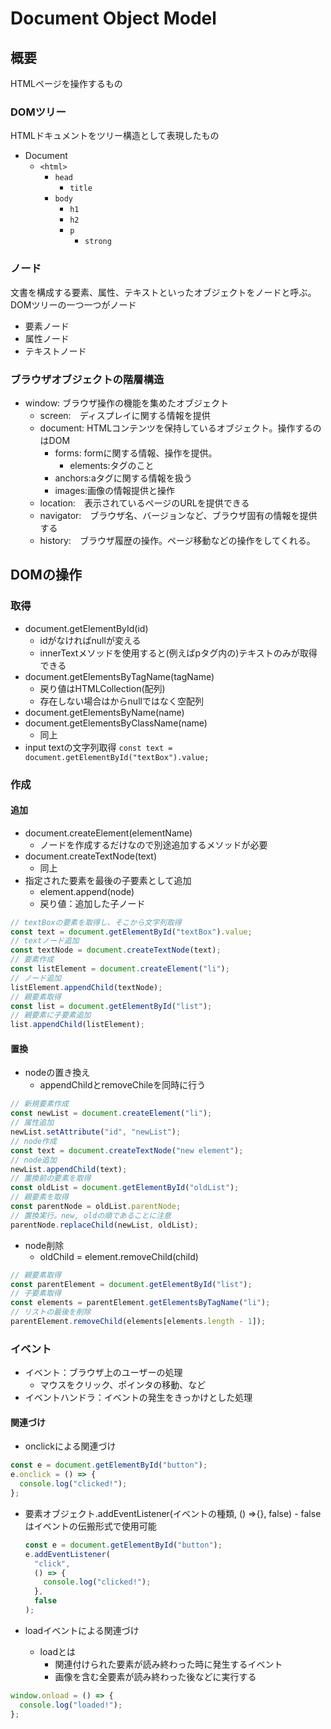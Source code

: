 # Document Object Model

## 概要

HTMLページを操作するもの

### DOMツリー

HTMLドキュメントをツリー構造として表現したもの

- Document
  - `<html>`
    - `head`
      - `title`
    - `body`
      - `h1`
      - `h2`
      - `p`
        - `strong`

### ノード

文書を構成する要素、属性、テキストといったオブジェクトをノードと呼ぶ。
DOMツリーの一つ一つがノード

- 要素ノード
- 属性ノード
- テキストノード

### ブラウザオブジェクトの階層構造

- window: ブラウザ操作の機能を集めたオブジェクト
  - screen:　ディスプレイに関する情報を提供
  - document: HTMLコンテンツを保持しているオブジェクト。操作するのはDOM
    - forms: formに関する情報、操作を提供。
      - elements:タグのこと
    - anchors:aタグに関する情報を扱う
    - images:画像の情報提供と操作
  - location:　表示されているページのURLを提供できる
  - navigator:　ブラウザ名、バージョンなど、ブラウザ固有の情報を提供する
  - history:　ブラウザ履歴の操作。ページ移動などの操作をしてくれる。

## DOMの操作

### 取得

- document.getElementById(id)
  - idがなければnullが変える
  - innerTextメソッドを使用すると(例えばpタグ内の)テキストのみが取得できる
- document.getElementsByTagName(tagName)
  - 戻り値はHTMLCollection(配列)
  - 存在しない場合はからnullではなく空配列
- document.getElementsByName(name)
- document.getElementsByClassName(name)
  - 同上
- input textの文字列取得
  `const text = document.getElementById("textBox").value;`

### 作成

#### 追加

- document.createElement(elementName)
  - ノードを作成するだけなので別途追加するメソッドが必要
- document.createTextNode(text)
  - 同上
- 指定された要素を最後の子要素として追加
  - element.append(node)
  - 戻り値：追加した子ノード

```js
// textBoxの要素を取得し、そこから文字列取得
const text = document.getElementById("textBox").value;
// textノード追加
const textNode = document.createTextNode(text);
// 要素作成
const listElement = document.createElement("li");
// ノード追加
listElement.appendChild(textNode);
// 親要素取得
const list = document.getElementById("list");
// 親要素に子要素追加
list.appendChild(listElement);
```

#### 置換

- nodeの置き換え
  - appendChildとremoveChileを同時に行う

```js
// 新規要素作成
const newList = document.createElement("li");
// 属性追加
newList.setAttribute("id", "newList");
// node作成
const text = document.createTextNode("new element");
// node追加
newList.appendChild(text);
// 置換前の要素を取得
const oldList = document.getElementById("oldList");
// 親要素を取得
const parentNode = oldList.parentNode;
// 置換実行。new, oldの順であることに注意
parentNode.replaceChild(newList, oldList);
```

- node削除
  - oldChild = element.removeChild(child)

```js
// 親要素取得
const parentElement = document.getElementById("list");
// 子要素取得
const elements = parentElement.getElementsByTagName("li");
// リストの最後を削除
parentElement.removeChild(elements[elements.length - 1]);
```

### イベント

- イベント：ブラウザ上のユーザーの処理
  - マウスをクリック、ポインタの移動、など
- イベントハンドラ：イベントの発生をきっかけとした処理

#### 関連づけ

- onclickによる関連づけ

```js
const e = document.getElementById("button");
e.onclick = () => {
  console.log("clicked!");
};
```

- 要素オブジェクト.addEventListener(イベントの種類, () =>{}, false) - falseはイベントの伝搬形式で使用可能

  ```js
  const e = document.getElementById("button");
  e.addEventListener(
    "click",
    () => {
      console.log("clicked!");
    },
    false
  );
  ```

- loadイベントによる関連づけ
  - loadとは
    - 関連付けられた要素が読み終わった時に発生するイベント
    - 画像を含む全要素が読み終わった後などに実行する

```js
window.onload = () => {
  console.log("loaded!");
};
```
